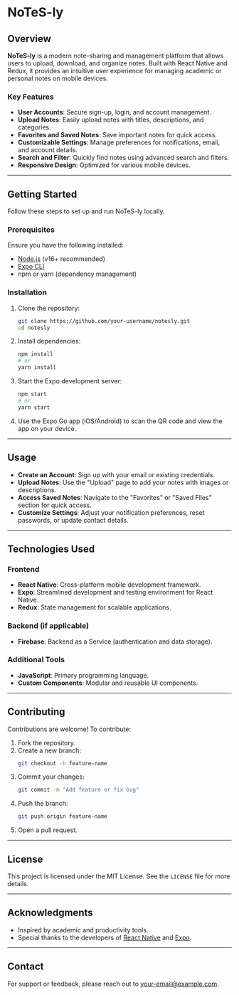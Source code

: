 # NoTeS-ly

## Overview
**NoTeS-ly** is a modern note-sharing and management platform that allows users to upload, download, and organize notes. Built with React Native and Redux, it provides an intuitive user experience for managing academic or personal notes on mobile devices.

### Key Features
- **User Accounts**: Secure sign-up, login, and account management.
- **Upload Notes**: Easily upload notes with titles, descriptions, and categories.
- **Favorites and Saved Notes**: Save important notes for quick access.
- **Customizable Settings**: Manage preferences for notifications, email, and account details.
- **Search and Filter**: Quickly find notes using advanced search and filters.
- **Responsive Design**: Optimized for various mobile devices.

---

## Getting Started

Follow these steps to set up and run NoTeS-ly locally.

### Prerequisites
Ensure you have the following installed:
- [Node.js](https://nodejs.org/) (v16+ recommended)
- [Expo CLI](https://expo.dev/)
- npm or yarn (dependency management)

### Installation

1. Clone the repository:
   ```bash
   git clone https://github.com/your-username/notesly.git
   cd notesly
   ```

2. Install dependencies:
   ```bash
   npm install
   # or
   yarn install
   ```

3. Start the Expo development server:
   ```bash
   npm start
   # or
   yarn start
   ```

4. Use the Expo Go app (iOS/Android) to scan the QR code and view the app on your device.

---

## Usage

- **Create an Account**: Sign up with your email or existing credentials.
- **Upload Notes**: Use the "Upload" page to add your notes with images or descriptions.
- **Access Saved Notes**: Navigate to the "Favorites" or "Saved Files" section for quick access.
- **Customize Settings**: Adjust your notification preferences, reset passwords, or update contact details.

---

## Technologies Used

### Frontend
- **React Native**: Cross-platform mobile development framework.
- **Expo**: Streamlined development and testing environment for React Native.
- **Redux**: State management for scalable applications.

### Backend (if applicable)
- **Firebase**: Backend as a Service (authentication and data storage).

### Additional Tools
- **JavaScript**: Primary programming language.
- **Custom Components**: Modular and reusable UI components.

---

## Contributing

Contributions are welcome! To contribute:

1. Fork the repository.
2. Create a new branch:
   ```bash
   git checkout -b feature-name
   ```
3. Commit your changes:
   ```bash
   git commit -m "Add feature or fix bug"
   ```
4. Push the branch:
   ```bash
   git push origin feature-name
   ```
5. Open a pull request.

---

## License

This project is licensed under the MIT License. See the `LICENSE` file for more details.

---

## Acknowledgments
- Inspired by academic and productivity tools.
- Special thanks to the developers of [React Native](https://reactnative.dev/) and [Expo](https://expo.dev/).

---

## Contact

For support or feedback, please reach out to [your-email@example.com](mailto:your-email@example.com).

